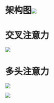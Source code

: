 # 架构图![](https://cdn.nlark.com/yuque/0/2025/png/54671003/1753281941581-f35b0696-b333-498f-a14d-73137532e506.png)
# 交叉注意力
![](https://cdn.nlark.com/yuque/0/2025/png/54671003/1753281983028-11bd7bf1-9819-4094-8a6a-a8c5465d6f47.png)

# 多头注意力
![](https://cdn.nlark.com/yuque/0/2025/png/54671003/1753282007680-09365bff-5168-43d3-aa17-4e68b968836f.png)

![](https://cdn.nlark.com/yuque/0/2025/png/54671003/1753282067419-fa464593-17e4-4623-8027-fb89e3da5309.png)

